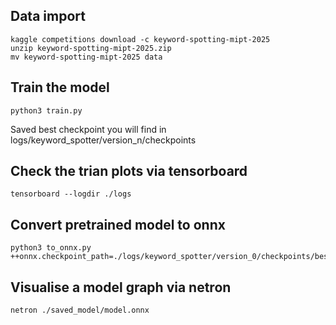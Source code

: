 ## Data import
```
kaggle competitions download -c keyword-spotting-mipt-2025
unzip keyword-spotting-mipt-2025.zip
mv keyword-spotting-mipt-2025 data
```

## Train the model
```
python3 train.py
```

Saved best checkpoint you will find in logs/keyword_spotter/version_n/checkpoints

## Check the trian plots via tensorboard
```
tensorboard --logdir ./logs
```

## Convert pretrained model to onnx
```
python3 to_onnx.py ++onnx.checkpoint_path=./logs/keyword_spotter/version_0/checkpoints/best_epoch=08_val_acc=0.90.ckpt
```

## Visualise a model graph via netron
```
netron ./saved_model/model.onnx
```
